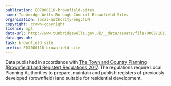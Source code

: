 ```yaml
---
publication: E07000116-brownfield-sites
name: Tunbridge Wells Borough Council Brownfield Sites
organisation: local-authority-eng:TUN
copyright: crown-copyright
licence: ogl
data-url: http://www.tunbridgewells.gov.uk/__data/assets/file/0003/161166/604A2CC63BE467A4E0531401A8C0C3FA_TWBC_Brownfield_Register.csv
data-gov-uk: 
task: brownfield_site
prefix: E07000116-brownfield-site
---
```


Data published in accordance with [The Town and Country Planning (Brownfield Land Register) Regulations 2017](http://www.legislation.gov.uk/uksi/2017/403/contents/made).
The regulations require Local Planning Authorities to prepare, maintain and publish registers of previously developed (brownfield) land suitable for residential development.

